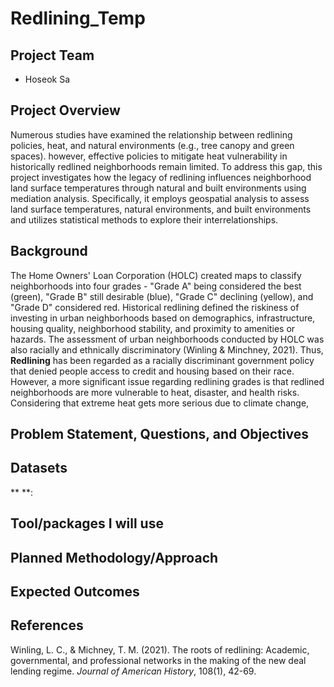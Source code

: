 # Redlining_Temp
## Project Team
* Hoseok Sa

## Project Overview
Numerous studies have examined the relationship between redlining policies, heat, and natural environments (e.g., tree canopy and green spaces). however, effective policies to mitigate heat vulnerability in historically redlined neighborhoods remain limited. To address this gap, this project investigates how the legacy of redlining influences neighborhood land surface temperatures through natural and built environments using mediation analysis. Specifically, it employs geospatial analysis to assess land surface temperatures, natural environments, and built environments and utilizes statistical methods to explore their interrelationships.

## Background
The Home Owners' Loan Corporation (HOLC) created maps to classify neighborhoods into four grades - "Grade A" being considered the best (green), "Grade B" still desirable (blue), "Grade C" declining (yellow), and "Grade D" considered red. Historical redlining defined the riskiness of investing in urban neighborhoods based on demographics, infrastructure, housing quality, neighborhood stability, and proximity to amenities or hazards. The assessment of urban neighborhoods conducted by HOLC was also racially and ethnically discriminatory (Winling & Minchney, 2021). Thus, **Redlining** has been regarded as a racially discriminant government policy that denied people access to credit and housing based on their race. However, a more significant issue regarding redlining grades is that redlined neighborhoods are more vulnerable to heat, disaster, and health risks. Considering that extreme heat gets more serious due to climate change, 

## Problem Statement, Questions, and Objectives



## Datasets
** **:


## Tool/packages I will use



## Planned Methodology/Approach



## Expected Outcomes



## References
Winling, L. C., & Michney, T. M. (2021). The roots of redlining: Academic, governmental, and professional networks in the making of the new deal lending regime. *Journal of American History*, 108(1), 42-69.
